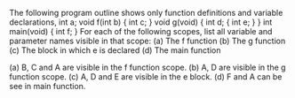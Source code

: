 The following program outline shows only function definitions and variable declarations,
int a;
void f(int b)
{
    int c;
}
void g(void)
{
    int d;
    {
        int e;
    }
}
int main(void)
{ 
    int f;
}
For each of the following scopes, list all variable and parameter names visible in that scope:
(a) The f function
(b) The g function
(c) The block in which e is declared
(d) The main function

(a) B, C and A are visible in the f function scope.
(b) A, D are visible in the g function scope.
(c) A, D and E are visible in the e block.
(d) F and A can be see in main function.